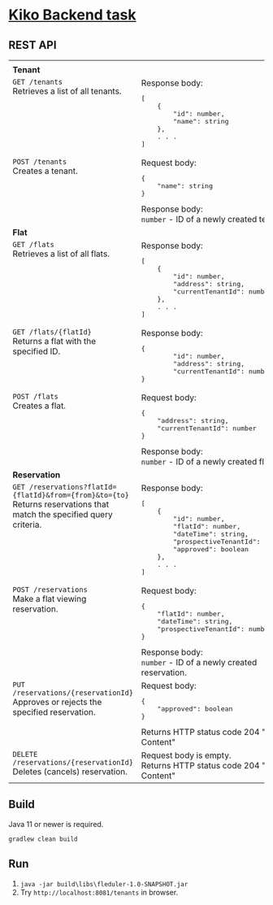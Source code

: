 # [Kiko Backend task](https://docs.google.com/document/d/10QsOiK5v1EV89bBylBRyRPs4-AkMBZS4_h0iRgIojyA/edit?usp=sharing)

## REST API

<table>
<tr><td colspan="2"></td></tr>
<tr>
    <td colspan="2"><b>Tenant</b></td>
</tr>
<tr valign="top">
<td rowspan="2">
<code>GET /tenants</code><br>Retrieves a list of all tenants.
</td>
<td rowspan="2">
Response body:
<pre>[
    {
        "id": number,
        "name": string
    },
    . . .
]</pre>
</td>
</tr>
<tr></tr>
<tr valign="top">
<td>
<code>POST /tenants</code><br>Creates a tenant.
</td>
<td>
Request body:
<pre>{
    "name": string
}</pre>
Response body:<br>
<code>number</code> - ID of a newly created tenant.
</td>
</tr>


<tr>
    <td colspan="2"><b>Flat</b></td>
</tr>
<tr valign="top">
<td rowspan="2">
<code>GET /flats</code><br>Retrieves a list of all flats.
</td>
<td rowspan="2">
Response body:
<pre>[
    {
        "id": number,
        "address": string,
        "currentTenantId": number
    },
    . . .
]</pre>
</td>
</tr>
<tr></tr>
<tr valign="top">
<td rowspan="2">
<code>GET /flats/{flatId}</code><br>Returns a flat with the specified ID.
</td>
<td rowspan="2">
Response body:
<pre>{
        "id": number,
        "address": string,
        "currentTenantId": number
}</pre>
</td>
</tr>
<tr></tr>
<tr valign="top">
<td>
<code>POST /flats</code><br>Creates a flat.
</td>
<td>
Request body:
<pre>{
    "address": string,
    "currentTenantId": number
}</pre>
Response body:<br>
<code>number</code> - ID of a newly created flat.
</td>
</tr>


<tr>
    <td colspan="2"><b>Reservation</b></td>
</tr>
<tr valign="top">
<td rowspan="2">
<code>GET /reservations?flatId={flatId}&from={from}&to={to}</code><br>Returns reservations that match the specified query criteria.
</td>
<td rowspan="2">
Response body:
<pre>[
    {
        "id": number,
        "flatId": number,
        "dateTime": string,
        "prospectiveTenantId": number,
        "approved": boolean
    },
    . . .
]</pre>
</td>
</tr>
<tr></tr>
<tr valign="top">
<td rowspan="2">
<code>POST /reservations</code><br>Make a flat viewing reservation.
</td>
<td rowspan="2">
Request body:
<pre>{
    "flatId": number,
    "dateTime": string,
    "prospectiveTenantId": number
}</pre>
Response body:<br>
<code>number</code> - ID of a newly created reservation.
</td>
</tr>
<tr></tr>
<tr valign="top">
<td rowspan="2">
<code>PUT /reservations/{reservationId}</code><br>Approves or rejects the specified reservation.
</td>
<td rowspan="2">
Request body:
<pre>{
    "approved": boolean
}</pre>
Returns HTTP status code 204 "No Content"
</td>
</tr>
<tr></tr>
<tr valign="top">
<td>
<code>DELETE /reservations/{reservationId}</code><br>Deletes (cancels) reservation.
</td>
<td>
Request body is empty.<br>
Returns HTTP status code 204 "No Content"
</td>
</tr>
</table>

## Build

Java 11 or newer is required.

`gradlew clean build`

## Run

1. `java -jar build\libs\fleduler-1.0-SNAPSHOT.jar`
1. Try `http://localhost:8081/tenants` in browser.
